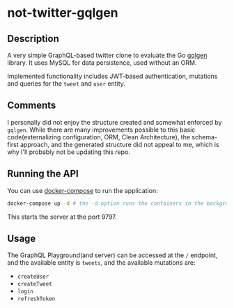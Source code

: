 
# not-twitter-gqlgen

## Description

A very simple GraphQL-based twitter clone to evaluate the Go [gqlgen](https://github.com/99designs/gqlgen) library. It uses MySQL for data persistence, used without an ORM.

Implemented functionality includes JWT-based authentication, mutations and queries for the `tweet` and `user` entity.

## Comments

I personally did not enjoy the structure created and somewhat enforced by `gqlgen`. While there are many improvements possible to this basic code(externalizing configuration, ORM, Clean Architecture), the schema-first approach, and the generated structure did not appeal to me, which is why I'll probably not be updating this repo.

## Running the API

You can use [docker-compose](https://docs.docker.com/compose/) to run the application:
```bash
docker-compose up -d # the -d option runs the containers in the background
```

This starts the server at the port 9797.


## Usage

The GraphQL Playground(and server) can be accessed at the `/` endpoint, and the available entity is `tweets`, and the available mutations are:

- `createUser`
- `createTweet`
- `login`
- `refreshToken`

